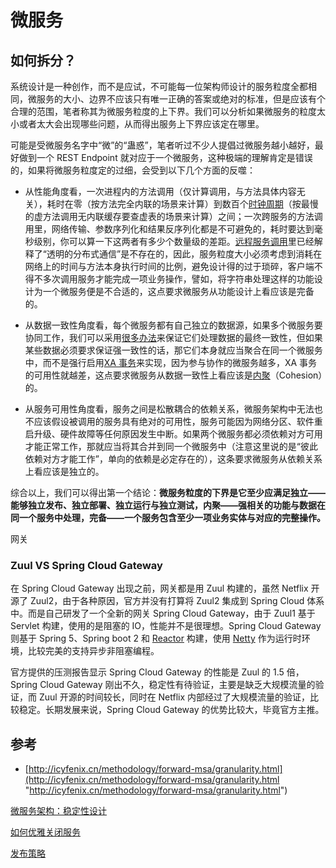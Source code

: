 # 微服务

## 如何拆分？

系统设计是一种创作，而不是应试，不可能每一位架构师设计的服务粒度全都相同，微服务的大小、边界不应该只有唯一正确的答案或绝对的标准，但是应该有个合理的范围，笔者称其为微服务粒度的上下界。我们可以分析如果微服务的粒度太小或者太大会出现哪些问题，从而得出服务上下界应该定在哪里。

可能是受微服务名字中“微”的“蛊惑”，笔者听过不少人提倡过微服务越小越好，最好做到一个 REST Endpoint 就对应于一个微服务，这种极端的理解肯定是错误的，如果将微服务粒度定的过细，会受到以下几个方面的反噬：

*   从性能角度看，一次进程内的方法调用（仅计算调用，与方法具体内容无关），耗时在零（按方法完全内联的场景来计算）到数百个[时钟周期](https://en.wikipedia.org/wiki/Cycles_per_instruction "时钟周期")（按最慢的虚方法调用无内联缓存要查虚表的场景来计算）之间；一次跨服务的方法调用里，网络传输、参数序列化和结果反序列化都是不可避免的，耗时要达到毫秒级别，你可以算一下这两者有多少个数量级的差距。[远程服务调用](http://icyfenix.cn/architect-perspective/general-architecture/api-style/rpc.html "远程服务调用")里已经解释了“透明的分布式通信”是不存在的，因此，服务粒度大小必须考虑到消耗在网络上的时间与方法本身执行时间的比例，避免设计得的过于琐碎，客户端不得不多次调用服务才能完成一项业务操作，譬如，将字符串处理这样的功能设计为一个微服务便是不合适的，这点要求微服务从功能设计上看应该是完备的。

*   从数据一致性角度看，每个微服务都有自己独立的数据源，如果多个微服务要协同工作，我们可以采用[很多办法](http://icyfenix.cn/architect-perspective/general-architecture/transaction/distributed.html "很多办法")来保证它们处理数据的最终一致性，但如果某些数据必须要求保证强一致性的话，那它们本身就应当聚合在同一个微服务中，而不是强行启用[XA 事务](http://icyfenix.cn/architect-perspective/general-architecture/transaction/global.html "XA 事务")来实现，因为参与协作的微服务越多，XA 事务的可用性就越差，这点要求微服务从数据一致性上看应该是[内聚](https://en.wikipedia.org/wiki/Cohesion_\(computer_science\) "内聚")（Cohesion）的。

*   从服务可用性角度看，服务之间是松散耦合的依赖关系，微服务架构中无法也不应该假设被调用的服务具有绝对的可用性，服务可能因为网络分区、软件重启升级、硬件故障等任何原因发生中断。如果两个微服务都必须依赖对方可用才能正常工作，那就应当将其合并到同一个微服务中（注意这里说的是“彼此依赖对方才能工作”，单向的依赖是必定存在的），这条要求微服务从依赖关系上看应该是独立的。

综合以上，我们可以得出第一个结论：**微服务粒度的下界是它至少应满足独立——能够独立发布、独立部署、独立运行与独立测试，内聚——强相关的功能与数据在同一个服务中处理，完备——一个服务包含至少一项业务实体与对应的完整操作。**

网关

### Zuul VS Spring Cloud Gateway

在 Spring Cloud Gateway 出现之前，网关都是用 Zuul 构建的，虽然 Netflix 开源了 Zuul2，由于各种原因，官方并没有打算将 Zuul2 集成到 Spring Cloud 体系中。而是自己研发了一个全新的网关 Spring Cloud Gateway，由于 Zuul1 基于 Servlet 构建，使用的是阻塞的 IO，性能并不是很理想。Spring Cloud Gateway 则基于 Spring 5、Spring boot 2 和 [Reactor](https://www.wolai.com/orbshQrEw6QmwwcPEAQViB#4Rwv5q8kCitnkL8VPMev8d "Reactor") 构建，使用 [Netty](../JAVA%20技术栈/框架&库类&tools/Netty/Netty.md "Netty") 作为运行时环境，比较完美的支持异步非阻塞编程。

官方提供的压测报告显示 Spring Cloud Gateway 的性能是 Zuul 的 1.5 倍，Spring Cloud Gateway 刚出不久，稳定性有待验证，主要是缺乏大规模流量的验证，而 Zuul 开源的时间较长，同时在 Netflix 内部经过了大规模流量的验证，比较稳定。长期发展来说，Spring Cloud Gateway 的优势比较大，毕竟官方主推。

## 参考

*   [http://icyfenix.cn/methodology/forward-msa/granularity.html](http://icyfenix.cn/methodology/forward-msa/granularity.html "http://icyfenix.cn/methodology/forward-msa/granularity.html")

[微服务架构：稳定性设计](微服务架构：稳定性设计/微服务架构：稳定性设计.md "微服务架构：稳定性设计")

[如何优雅关闭服务](如何优雅关闭服务/如何优雅关闭服务.md "如何优雅关闭服务")

[发布策略](发布策略/发布策略.md "发布策略")
